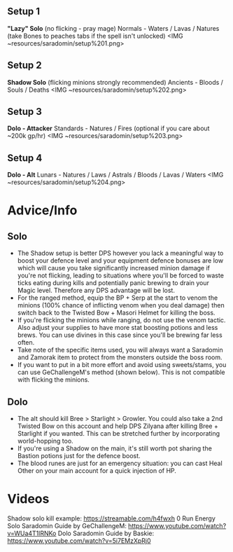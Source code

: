 ## Setup 1
**"Lazy" Solo** (no flicking - pray mage)
Normals - Waters / Lavas / Natures (take Bones to peaches tabs if the spell isn't unlocked)
<IMG ~resources/saradomin/setup%201.png>

## Setup 2
**Shadow Solo** (flicking minions strongly recommended)
Ancients - Bloods / Souls / Deaths
<IMG ~resources/saradomin/setup%202.png>

## Setup 3
**Dolo - Attacker**
Standards - Natures / Fires (optional if you care about ~200k gp/hr)
<IMG ~resources/saradomin/setup%203.png>

## Setup 4
**Dolo - Alt**
Lunars - Natures / Laws / Astrals / Bloods / Lavas / Waters
<IMG ~resources/saradomin/setup%204.png>

# Advice/Info
## Solo
- The Shadow setup is better DPS however you lack a meaningful way to boost your defence level and your equipment defence bonuses are low which will cause you take significantly increased minion damage if you're not flicking, leading to situations where you'll be forced to waste ticks eating during kills and potentially panic brewing to drain your Magic level. Therefore any DPS advantage will be lost.
- For the ranged method, equip the BP + Serp at the start to venom the minions (100% chance of inflicting venom when you deal damage) then switch back to the Twisted Bow + Masori Helmet for killing the boss. 
- If you're flicking the minions while ranging, do not use the venom tactic. Also adjust your supplies to have more stat boosting potions and less brews. You can use divines in this case since you'll be brewing far less often.
- Take note of the specific items used, you will always want a Saradomin and Zamorak item to protect from the monsters outside the boss room.
- If you want to put in a bit more effort and avoid using sweets/stams, you can use GeChallengeM's method (shown below). This is not compatible with flicking the minions.

## Dolo
- The alt should kill Bree > Starlight > Growler. You could also take a 2nd Twisted Bow on this account and help DPS Zilyana after killing Bree + Starlight if you wanted. This can be stretched further by incorporating world-hopping too.
- If you're using a Shadow on the main, it's still worth pot sharing the Bastion potions just for the defence boost.
- The blood runes are just for an emergency situation: you can cast Heal Other on your main account for a quick injection of HP.

# Videos
Shadow solo kill example: https://streamable.com/h4fwxh
0 Run Energy Solo Saradomin Guide by GeChallengeM: https://www.youtube.com/watch?v=WUa4T1lRNKo
Dolo Saradomin Guide by Baskie: https://www.youtube.com/watch?v=5i7EMzXpRj0
